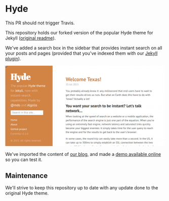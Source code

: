 # Hyde

This PR should not trigger Travis.

This repository holds our forked version of the popular Hyde theme for Jekyll
([original readme](./README-original.md)).

We've added a search box in the sidebar that provides instant search on all your
posts and pages (provided that you've indexed them with our [Jekyll plugin][1]).

![Demo animation](./_animation.gif)

We've imported the content of [our blog](https://blog.algolia.com/), and made
a [demo available online](http://algolia.github.io/algoliasearch-jekyll-hyde/)
so you can test it.

## Maintenance

We'll strive to keep this repository up to date with any update done to the
original Hyde theme.

[1]: https://github.com/algolia/algoliasearch-jekyll
